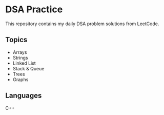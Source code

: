 # DSA Practice

This repository contains my daily DSA problem solutions from LeetCode.

## Topics
- Arrays
- Strings
- Linked List
- Stack & Queue
- Trees
- Graphs

## Languages
C++
